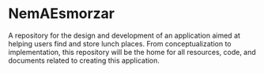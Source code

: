 # NemAEsmorzar
A repository for the design and development of an application aimed at helping users find and store lunch places. From conceptualization to implementation, this repository will be the home for all resources, code, and documents related to creating this application.
